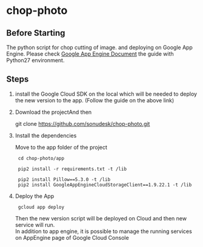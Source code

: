 # chop-photo

## Before Starting 
The python script for chop cutting of image. and deploying on Google App Engine.
Please check [Google App Engine Document](https://cloud.google.com/appengine/docs/standard/python/quickstart) the guide with Python27 environment.

## Steps

1. install the Google Cloud SDK on the local which will be needed to deploy the new version to the app. (Follow the guide on the above link) 

2. Download the projectAnd then 
    
    git clone https://github.com/sonudesk/chop-photo.git

3. Install the dependencies
    
    Move to the app folder of the project
        
        cd chop-photo/app
        
        pip2 install -r requirements.txt -t /lib
        
        pip2 install Pillow==5.3.0 -t /lib
        pip2 install GoogleAppEngineCloudStorageClient==1.9.22.1 -t /lib
        


4. Deploy the App
    
        gcloud app deploy
       
    Then the new version script will be deployed on Cloud and then new service will run.  
    In addition to app engine, it is possible to manage the running services on AppEngine page of Google Cloud Console

